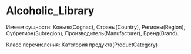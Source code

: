 # Alcoholic_Library
Имеем сущности: 
Коньяк(Cognac),
Страны(Country),
Регионы(Region),
Субрегион(Subregion),
Производитель(Manufacturer),
Бренд(Brand).

Класс перечисления: Категория продукта(ProductCategory)